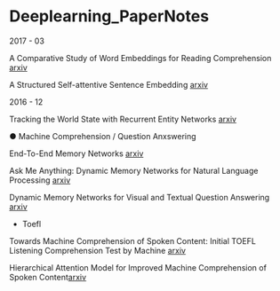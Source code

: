 # Deeplearning_PaperNotes


2017 - 03

A Comparative Study of Word Embeddings for Reading Comprehension [arxiv](https://arxiv.org/abs/1703.00993)

A Structured Self-attentive Sentence Embedding [arxiv](https://arxiv.org/abs/1703.03130)


2016 - 12

Tracking the World State with Recurrent Entity Networks [arxiv](https://arxiv.org/abs/1612.03969)

● Machine Comprehension / Question Anxswering 

End-To-End Memory Networks [arxiv](https://arxiv.org/abs/1503.08895)

Ask Me Anything: Dynamic Memory Networks for Natural Language Processing [arxiv](https://arxiv.org/abs/1506.07285)

Dynamic Memory Networks for Visual and Textual Question Answering [arxiv](https://arxiv.org/abs/1603.01417)

- Toefl 

Towards Machine Comprehension of Spoken Content: Initial TOEFL Listening Comprehension Test by Machine [arxiv](https://arxiv.org/abs/1608.06378)

Hierarchical Attention Model for Improved Machine Comprehension of Spoken Content[arxiv](https://arxiv.org/abs/1608.07775) 
